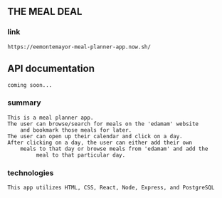 ## THE MEAL DEAL

### link 
    https://eemontemayor-meal-planner-app.now.sh/

## API documentation
    coming soon...
    




### summary
    This is a meal planner app.
    The user can browse/search for meals on the 'edamam' website 
        and bookmark those meals for later.
    The user can open up their calendar and click on a day.
    After clicking on a day, the user can either add their own 
        meals to that day or browse meals from 'edamam' and add the
             meal to that particular day.

### technologies
    This app utilizes HTML, CSS, React, Node, Express, and PostgreSQL
